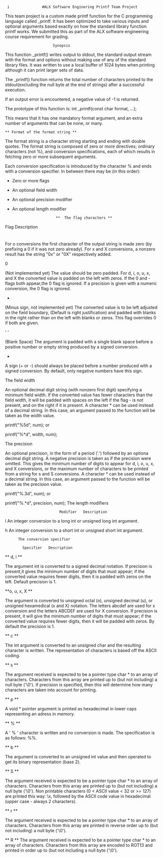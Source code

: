      i               #ALX Software Enginering Printf Team Project

This team project is a custom made printf function for the C programming
language called _printf. It has been optimized to take various inputs and
optional arguments based exactly on how the standard library function
printf works. We submitted this as part of the ALX software engineering
course requirement for grading.

                          Synopsis

This function _printf() writes output to stdout, the standard output stream
with the format and options without making use of any of the standard library
files. It was written to use a local buffer of 1024 bytes when printing 
although it can print larger sets of data.

The _printf() function returns the total number of characters printed to the
stdout(excluding the null byte at the end of strings)
after a successful execution.

If an output error is encountered, a negative value of -1 is returned.

The prototype of this function is: int _printf(const char format, ...);

This means that it has one mandatory format argument, and an extra number
of arguments that can be none, or many.

	** Format of the format string **

The format string is a character string starting and ending with double
quotes. The format string is composed of zero or more directives;
ordinary characters (not %), and conversion specifications, each of which
results in fetching zero or more subsequent arguments.

Each conversion specification is introduced by the character % and ends with a
conversion specifier. In between there may be (in this order):

- Zero or more flags

- An optional field width

- An optional precision modifier

- An optional length modifier

                          **  The flag characters **

Flag	Description

#	

For o conversions the first character of the output string is made zero
(by prefixing a 0 if it was not zero already). For x and X conversions,
a nonzero result has the string "0x" or "0X" respectively added.

0	

(Not implemented yet) The value should be zero padded. For d, i, o, u, x, and X
the converted value is padded on the left with zeros.
If the 0 and - flags both appear,the 0 flag is ignored. 
If a precision is given with a numeric conversion, the 0 flag is ignored.

-	

(Minus sign, not implemented yet) The converted value is to be left adjusted
on the field boundary, (Default is right justification) and padded with blanks
in the right rather than on the left with blanks or zeros.
This flag overrides 0 if both are given.
	
' '	

(Blank Space) The argument is padded with a single blank space before a
positive number or empty string produced by a signed conversion.

+

A sign (+ or -) should always be placed before a number produced with a
signed conversion. By default, only negative numbers have this sign.


The field width

An optional decimal digit string (with nonzero first digit) specifying a
minimum field width. If the converted value has fewer characters than the
field width, it will be padded with spaces on the left if the flag - is not
present, and on the right if it is present. A character * can be used instead
of a decimal string. In this case, an argument passed to the function will be
taken as the width value.

printf("%5d", num);
or

printf("%*d", width, num);

The precision

An optional precision, in the form of a period ('.') followed by an optiona 
decimal digit string. A negative precision is taken as if the precision were
omitted. This gives the minimum number of digits to appear for d, i, o, u, x,
and X conversions, or the maximum number of characters to be printed from a
string for s and S conversions. A character * can be used instead of a decimal
string. In this case, an argument passed to the function will be taken as the
precision value.

printf("%.3d", num);
or

printf("%.*d", precision, num);
The length modifiers

                             Modifier	Description
							    
							    
l	An integer conversion to a long int or unsigned long int argument.

h	An integer conversion to a short int or unsigned short int argument.
             
	      The conversion specifier

            Specifier	Description
** d, i	**

The argument int is converted to a signed decimal notation. If precision is
present,it gives the minimum number of digits that must appear; if the
converted value requires fewer digits, then it is padded with zeros on the
left. Default precision is 1.

**o, u, x, X	**  

The argument is converted to unsigned octal (o), unsigned decimal (u), or
unsigned hexamedical (x and X) notation. The letters abcdef are used for x
conversion and the letters ABCDEF are used for X conversion. If precision is
present, it will give the minimum number of digits that must appear; if the
converted value requires fewer digits, then it will be padded with zeros.
By default the precision is 1.

** c **

The int argument is converted to an unsigned char and the resulting character
is written. The representation of characters is based off the ASCII coding.

** s **	

The argument received is expected to be a pointer type char * to an array 
of characters. Characters from this array are printed up to (but not including)
a null byte ('\0'). If precision is specified, then this will determine how
many characters are taken into account for printing.

** p **	

A void * pointer argument is printed as hexadecimal in lower caps
representing an adress in memory.

** % **	

A ' % ' character is written and no conversion is made.
The specification is as follows: %%.

** b **	

The argument is converted to an unsigned int value and then operated to get
its binary representation (base 2).

** S **

The argument received is expected to be a pointer type char * to an array of
characters. Characters from this array are printed up to (but not including)
a null byte ('\0'). Non printable characters (0 < ASCII value < 32 or >= 127)
are printed this way: \x, followed by the ASCII code value in hexadecimal
(upper case - always 2 characters).

** r **

The argument received is expected to be a pointer type char * to an array
of characters. Characters from this array are printed in reverse order up
to (but not including) a null byte ('\0').

** R **	
The argument received is expected to be a pointer type char * to an array of
characters. Characters from this array are encoded to ROT13 and printed in
order up to (but not including a null byte ('\0').
